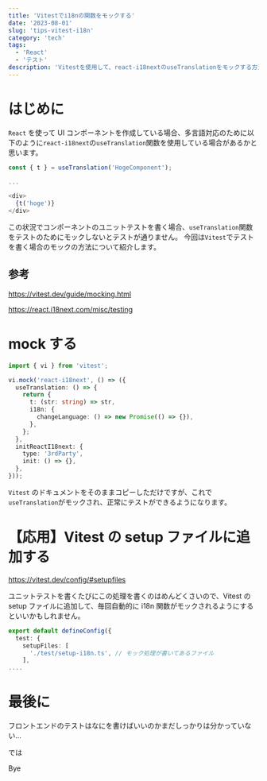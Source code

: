 ```yaml
---
title: 'Vitestでi18nの関数をモックする'
date: '2023-08-01'
slug: 'tips-vitest-i18n'
category: 'tech'
tags:
  - 'React'
  - 'テスト'
description: 'Vitestを使用して、react-i18nextのuseTranslationをモックする方法を紹介します。また、Vitestのsetupファイルに追加して、モック処理が自動的にテスト前に走るようにする方法も紹介しています。'
---
```


# はじめに

`React` を使って UI コンポーネントを作成している場合、多言語対応のために以下のように`react-i18next`の`useTranslation`関数を使用している場合があるかと思います。

```javascript
const { t } = useTranslation('HogeComponent');

...

<div>
  {t('hoge')}
</div>
```

この状況でコンポーネントのユニットテストを書く場合、`useTranslation`関数をテストのためにモックしないとテストが通りません。
今回は`Vitest`でテストを書く場合のモックの方法について紹介します。

## 参考

https://vitest.dev/guide/mocking.html

https://react.i18next.com/misc/testing

# mock する

```typescript
import { vi } from 'vitest';

vi.mock('react-i18next', () => ({
  useTranslation: () => {
    return {
      t: (str: string) => str,
      i18n: {
        changeLanguage: () => new Promise(() => {}),
      },
    };
  },
  initReactI18next: {
    type: '3rdParty',
    init: () => {},
  },
}));
```

`Vitest` のドキュメントをそのままコピーしただけですが、これで`useTranslation`がモックされ、正常にテストができるようになります。

# 【応用】Vitest の setup ファイルに追加する

https://vitest.dev/config/#setupfiles

ユニットテストを書くたびにこの処理を書くのはめんどくさいので、Vitest の setup ファイルに追加して、毎回自動的に i18n 関数がモックされるようにするといいかもしれません。

```typescript
export default defineConfig({
  test: {
    setupFiles: [
      './test/setup-i18n.ts', // モック処理が書いてあるファイル
    ],
....
```

# 最後に

フロントエンドのテストはなにを書けばいいのかまだしっかりは分かっていない…

では

Bye
